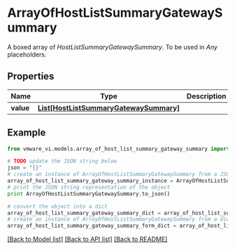 # ArrayOfHostListSummaryGatewaySummary

A boxed array of *HostListSummaryGatewaySummary*. To be used in *Any* placeholders. 

## Properties
Name | Type | Description | Notes
------------ | ------------- | ------------- | -------------
**value** | [**List[HostListSummaryGatewaySummary]**](HostListSummaryGatewaySummary.md) |  | 

## Example

```python
from vmware_vi.models.array_of_host_list_summary_gateway_summary import ArrayOfHostListSummaryGatewaySummary

# TODO update the JSON string below
json = "{}"
# create an instance of ArrayOfHostListSummaryGatewaySummary from a JSON string
array_of_host_list_summary_gateway_summary_instance = ArrayOfHostListSummaryGatewaySummary.from_json(json)
# print the JSON string representation of the object
print ArrayOfHostListSummaryGatewaySummary.to_json()

# convert the object into a dict
array_of_host_list_summary_gateway_summary_dict = array_of_host_list_summary_gateway_summary_instance.to_dict()
# create an instance of ArrayOfHostListSummaryGatewaySummary from a dict
array_of_host_list_summary_gateway_summary_form_dict = array_of_host_list_summary_gateway_summary.from_dict(array_of_host_list_summary_gateway_summary_dict)
```
[[Back to Model list]](../README.md#documentation-for-models) [[Back to API list]](../README.md#documentation-for-api-endpoints) [[Back to README]](../README.md)


